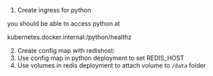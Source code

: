 1. Create ingress for python 

you should be able to access python at

kubernetes.docker.internal:<node-prt>/python/healthz

2. Create config map with redishost: <redis-service-name> 
3. Use config map in python deployment to set REDIS_HOST
4. Use volumes in redis deployment to attach volume to `/data` folder